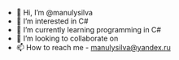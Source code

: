 - 👋 Hi, I’m @manulysilva
- 👀 I’m interested in C#
- 🌱 I’m currently learning programming in C#
- 💞️ I’m looking to collaborate on
- 📫 How to reach me  - manulysilva@yandex.ru

<!---
manulysilva/manulysilva is a ✨ special ✨ repository because its `README.md` (this file) appears on your GitHub profile.
You can click the Preview link to take a look at your changes.
--->
